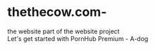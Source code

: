 # thethecow.com-
the website part of the website project<br>
Let's get started with PornHub Premium - A-dog
